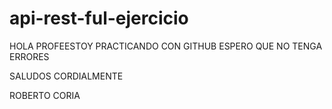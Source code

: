 # api-rest-ful-ejercicio

HOLA PROFEESTOY PRACTICANDO CON GITHUB ESPERO QUE NO TENGA ERRORES 

SALUDOS CORDIALMENTE 

ROBERTO CORIA
